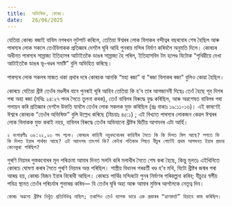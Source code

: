 ```yaml
---
title:  অভিষিক্ত, কোৰচ।
date:   26/06/2025
---
```


যেতিয়া কোৰচ ৰজাই বাবিল নগৰখন লুটপাট কৰিলে, তেতিয়া ঈশ্বৰৰ লোক বিলাকৰ বন্দীত্বৰ বছৰবোৰ শেষ হৈছিল আৰু পাৰস্যৰ লোক সকলে তেওঁবিলাকক প্ৰতিজ্ঞাৰ দেশলৈ ঘূৰি আহি পুনৰায় মন্দিৰ নিৰ্মাণ কৰিবলৈ অনুমতি দিলে। কোৰচৰ অধীনত পাৰস্যৰ সাম্রাজ্য ইতিহাসৰ আটাইতকৈ ডাঙৰ সাম্রাজ্য হৈ পৰিল, ইতিহাসবিদ টম হলেণ্ড যিটোক “পৃথিৱীয়ে দেখা আটাইতকৈ ডাঙৰ ভূ-খণ্ডৰ সমষ্টি” বুলি অভিহিত কৰিছে।

পাৰস্যৰ লোক সকলৰ মাজত থকা প্ৰথাৰ দৰে কোৰচক আনকি “মহা ৰজা” বা “ৰজা বিলাকৰ ৰজা” বুলিও কোৱা হৈছিল।

কোৰচে যেতিয়া খ্ৰীষ্ট তেওঁৰ মণ্ডলীৰ বাবে পুনৰাই ঘূৰি আহিব তেতিয়া কি হ’ব তাৰ আগজাননী দিছেঃ তেওঁ হৈছে পূব দিশৰ পৰা অহা ৰজা (মথিঃ ২৪:২৭ পদৰ সৈতে তুলনা কৰক), তেওঁ বাবিলৰ বিৰুদ্ধে যুদ্ধ কৰিছিল, আৰু অৱশেষত বাবিলৰ পৰা পলায়ন কৰি প্ৰতিজ্ঞাৰ দেশলৈ উভতি যাবলৈ তেওঁৰ লোক সকলক মুক্ত কৰিছিল (প্ৰঃ বাক্যঃ ১৯:১১-১৬)। এই কাৰণেই ঈশ্বৰে কোৰচক “তেওঁৰ অভিষিক্ত” বুলি উল্লেখ কৰিছে (যিচয়াঃ ৪৫:১) ; এই বিখ্যাত পাৰস্যৰ লোকজন কেৱল ঈশ্বৰৰ লোক বিলাকক মুক্ত কৰাই নহয়, বাবিলৰ বিৰুদ্ধে তেওঁৰ অভিযানো খ্ৰীষ্টৰ দ্বিতীয় আগমনৰ এটা আৰ্হি।

`২ বংশাৱলীঃ ৩৬:২২,২৩ পদ পঢ়ক। কোৰচৰ কাহিনী নবুখদনেচৰৰ কাহিনীৰ সৈতে কি কি দিশত মিল আছে? লগতে কি কি দিশত ইয়াৰ পাৰ্থক্য আছে? এই আদেশৰ তাৎপর্য কি? কেইবা শতিকাৰ পিছত যীচুৰ গোটেই প্রথম আগমনত ইয়াৰ প্ৰভাৱ কেনেকুৱা পৰিছিল?`

পুৰণি নিয়মৰ পুস্তকবোৰৰ মূল পৰিক্ৰমা আমাৰ দিনত সলনি কৰি মলাখীৰ সৈতে শেষ কৰা হৈছে, কিন্তু মূলতঃ এইখিনিতে কোৰচে ঘোষণা কৰাৰ সৈতে পুৰণি নিয়মৰ অন্ত পৰিছিল। শাস্ত্রীয় বিধানৰ পৰৱৰ্তী খণ্ড হ’ব মথি, যিটো খ্ৰীষ্টৰ জন্মৰ পৰা আৰম্ভ হয়, কোৰচ যিজন ইয়াৰ বিৰোধী আছিল। কোৰচে পাৰ্থিৱ মন্দিৰটো পুনৰ নিৰ্মাণৰ পৰিকল্পনা কৰিব; যীচুৱে স্বর্গীয় পবিত্র স্থানত তেওঁৰ পৰিচৰ্যাৰ শুভাৰম্ভ কৰিব— যি তেওঁৰ ঘূৰি অহা আৰু আমাৰ মুক্তিৰ আগলৈকে নেতৃত্ব দিব।

`কোৰচ অৱশ্যে খ্ৰীষ্টৰ নিখুঁত প্রতিনিধিত্ব নাছিল; তথাপিও তেওঁ ব্যাপক ভাৱে এক প্ৰকাৰৰ “ত্ৰাণকৰ্ত্তা” হিচাবে কাম কৰিছিল।`